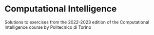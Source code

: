 # Computational Intelligence
Solutions to exercises from the 2022-2023 edition of the Computational Intelligence course by Politecnico di Torino
